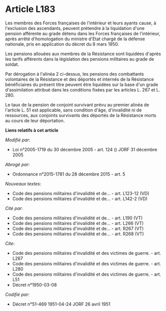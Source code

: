 # Article L183

Les membres des Forces françaises de l'intérieur et leurs ayants cause, à l'exclusion des ascendants, peuvent prétendre à la
liquidation d'une pension afférente au grade détenu dans les Forces françaises de l'intérieur, après arrêté d'homologation du
ministre d'Etat chargé de la défense nationale, pris en application du décret du 8 mars 1950.

Les pensions allouées aux membres de la Résistance sont liquidées d'après les tarifs afférents dans la législation des
pensions militaires au grade de soldat.

Par dérogation à l'alinéa 2 ci-dessus, les pensions des combattants volontaires de la Résistance et des déportés et internés
de la Résistance bénéficiaires du présent titre peuvent être liquidées sur la base d'un grade d'assimilation attribué dans
les conditions fixées par les articles L. 267 et L. 280.

Le taux de la pension de conjoint survivant prévu au premier alinéa de l'article L. 51 est applicable, sans condition d'âge,
d'invalidité ni de ressources, aux conjoints survivants des déportés de la Résistance morts au cours de leur déportation.

**Liens relatifs à cet article**

_Modifié par_:

  - Loi n°2005-1719 du 30 décembre 2005 - art. 124 () JORF 31 décembre 2005

_Abrogé par_:

  - Ordonnance n°2015-1781 du 28 décembre 2015 - art. 5

_Nouveaux textes_:

  - Code des pensions militaires d'invalidité et de... - art. L123-12 (VD)
  - Code des pensions militaires d'invalidité et de... - art. L142-2 (VD)

_Cité par_:

  - Code des pensions militaires d'invalidité et de... - art. L190 (VT)
  - Code des pensions militaires d'invalidité et de... - art. L266 (VT)
  - Code des pensions militaires d'invalidité et de... - art. R267 (VT)
  - Code des pensions militaires d'invalidité et de... - art. R268 (VT)

_Cite_:

  - Code des pensions militaires d'invalidité et des victimes de guerre. - art. L267
  - Code des pensions militaires d'invalidité et des victimes de guerre. - art. L280
  - Code des pensions militaires d'invalidité et des victimes de guerre. - art. L51
  - Décret n°1950-03-08

_Codifié par_:

  - Décret n°51-469 1951-04-24 JORF 26 avril 1951
